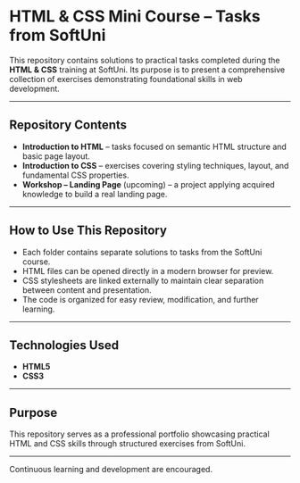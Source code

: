 # HTML & CSS Mini Course – Tasks from SoftUni

This repository contains solutions to practical tasks completed during the **HTML & CSS** training at SoftUni. Its purpose is to present a comprehensive collection of exercises demonstrating foundational skills in web development.

---

## Repository Contents

- **Introduction to HTML** – tasks focused on semantic HTML structure and basic page layout.  
- **Introduction to CSS** – exercises covering styling techniques, layout, and fundamental CSS properties.  
- **Workshop – Landing Page** (upcoming) – a project applying acquired knowledge to build a real landing page.

---

## How to Use This Repository

- Each folder contains separate solutions to tasks from the SoftUni course.  
- HTML files can be opened directly in a modern browser for preview.  
- CSS stylesheets are linked externally to maintain clear separation between content and presentation.  
- The code is organized for easy review, modification, and further learning.

---

## Technologies Used

- **HTML5**  
- **CSS3**

---

## Purpose

This repository serves as a professional portfolio showcasing practical HTML and CSS skills through structured exercises from SoftUni.

---

Continuous learning and development are encouraged.
